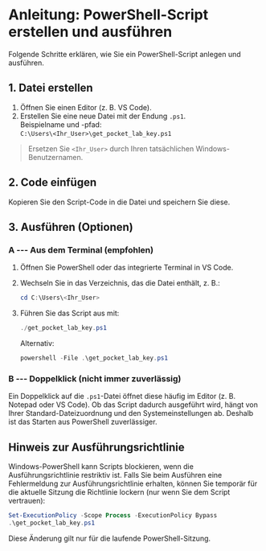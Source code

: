 # Anleitung: PowerShell-Script erstellen und ausführen

Folgende Schritte erklären, wie Sie ein PowerShell-Script anlegen und
ausführen.

## 1. Datei erstellen

1.  Öffnen Sie einen Editor (z. B. VS Code).
2.  Erstellen Sie eine neue Datei mit der Endung `.ps1`.\
    Beispielname und -pfad:\
    `C:\Users\<Ihr_User>\get_pocket_lab_key.ps1`

> Ersetzen Sie `<Ihr_User>` durch Ihren tatsächlichen
> Windows-Benutzernamen.

## 2. Code einfügen

Kopieren Sie den Script-Code in die Datei und speichern Sie diese.

## 3. Ausführen (Optionen)

### A --- Aus dem Terminal (empfohlen)

1.  Öffnen Sie PowerShell oder das integrierte Terminal in VS Code.

2.  Wechseln Sie in das Verzeichnis, das die Datei enthält, z. B.:

    ```powershell
    cd C:\Users\<Ihr_User>
    ```

3.  Führen Sie das Script aus mit:

    ```powershell
    ./get_pocket_lab_key.ps1
    ```

    Alternativ:

    ```powershell
    powershell -File .\get_pocket_lab_key.ps1
    ```

### B --- Doppelklick (nicht immer zuverlässig)

Ein Doppelklick auf die `.ps1`-Datei öffnet diese häufig im Editor (z.
B. Notepad oder VS Code). Ob das Script dadurch ausgeführt wird, hängt
von Ihrer Standard-Dateizuordnung und den Systemeinstellungen ab.
Deshalb ist das Starten aus PowerShell zuverlässiger.

## Hinweis zur Ausführungsrichtlinie

Windows-PowerShell kann Scripts blockieren, wenn die
Ausführungsrichtlinie restriktiv ist. Falls Sie beim Ausführen eine
Fehlermeldung zur Ausführungsrichtlinie erhalten, können Sie temporär
für die aktuelle Sitzung die Richtlinie lockern (nur wenn Sie dem Script
vertrauen):

```powershell
Set-ExecutionPolicy -Scope Process -ExecutionPolicy Bypass
.\get_pocket_lab_key.ps1
```

Diese Änderung gilt nur für die laufende PowerShell-Sitzung.
